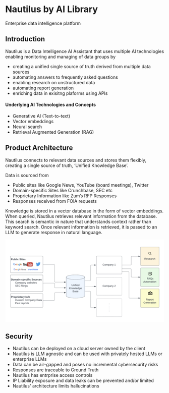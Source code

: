 # Nautilus by AI Library
Enterprise data intelligence platform

## Introduction
Nautilus is a Data Intelligence AI Assistant that uses multiple AI technologies enabling monitoring and managing of data groups by  
- creating a unified single source of truth derived from multiple data sources
- automating answers to frequently asked questions
- enabling research on unstructured data
- automating report generation
- enriching data in exisitng plaforms using APIs

#### Underlying AI Technologies and Concepts
- Generative AI (Text-to-text)
- Vector embeddings 
- Neural search
- Retrieval Augmented Generation (RAG)

## Product Architecture

Nautilus connects to relevant data sources and stores them flexibly, creating a single source of truth, ‘Unified Knowledge Base’. 

Data is sourced from 
- Public sites like Google News, YouTube (board meetings), Twitter
- Domain-specific Sites like Crunchbase, SEC etc
- Proprietary Information like Zum’s RFP Responses
- Responses received from FOIA requests

Knowledge is stored in a vector database in the form of vector embeddings. When queried, Nautilus retrieves relevant information from the database. This search is semantic in nature that understands context rather than keyword search. Once relevant information is retrieved, it is passed to an LLM to generate response in natural language.

![Nautilus Product Architecture](https://github.com/ailibrarycloud/nautilus/blob/main/nautilus-product-architecture.png?raw=true)

## Security 
- Nautilus can be deployed on a cloud server owned by the client
- Nautilus is LLM agnostic and can be used with privately hosted LLMs or enterprise LLMs
- Data can be air-gapped and poses no incremental cybersecurity risks
- Responses are traceable to Ground Truth
- Nautilus has entrprise access controls
- IP Liability exposure and data leaks can be prevented and/or limited
- Nautilus' architecture limits hallucinations
